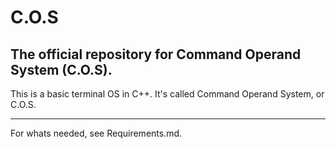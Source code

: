 # C.O.S
## The official repository for Command Operand System (C.O.S).

This is a basic terminal OS in C++. It's called Command Operand System, or C.O.S.

---

For whats needed, see Requirements.md.
